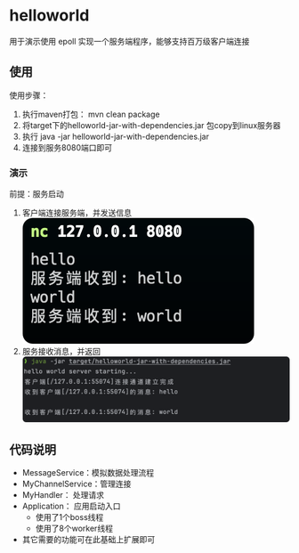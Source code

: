 # helloworld
用于演示使用 epoll 实现一个服务端程序，能够支持百万级客户端连接

## 使用
使用步骤：

1. 执行maven打包： mvn clean package
2. 将target下的helloworld-jar-with-dependencies.jar 包copy到linux服务器
3. 执行 java -jar helloworld-jar-with-dependencies.jar 
4. 连接到服务8080端口即可

### 演示
前提：服务启动

1. 客户端连接服务端，并发送信息
![](doc/img/client.png)
2. 服务接收消息，并返回
![](doc/img/server.png)

## 代码说明
* MessageService：模拟数据处理流程
* MyChannelService：管理连接
* MyHandler： 处理请求
* Application： 应用启动入口
  * 使用了1个boss线程
  * 使用了8个worker线程
* 其它需要的功能可在此基础上扩展即可